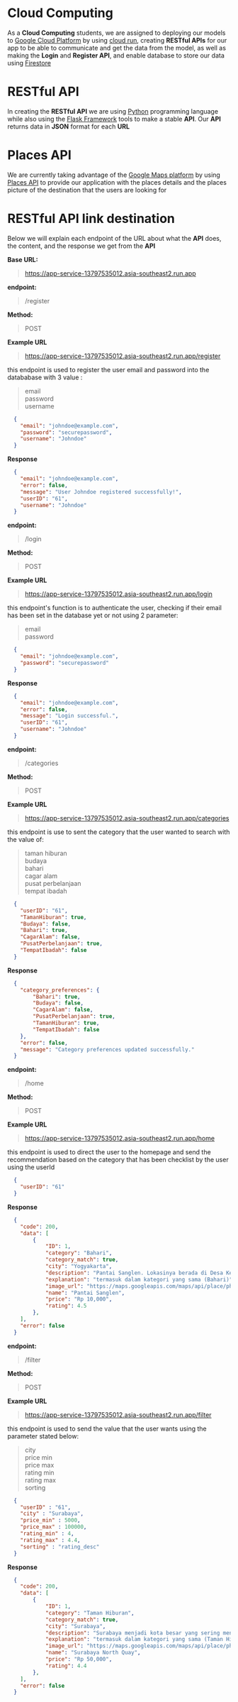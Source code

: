 # Cloud Computing
As a **Cloud Computing** students, we are assigned to deploying our models to [Google Cloud Platform](https://cloud.google.com/?hl=en) by using [cloud run](https://cloud.google.com/run?hl=en), creating **RESTful APIs** for our app to be able to communicate and get the data from the model, as well as making the **Login** and **Register API**, and enable database to store our data using [Firestore](https://cloud.google.com/firestore?hl=en)

# RESTful API
In creating the **RESTful API** we are using [Python](https://github.com/python) programming language while also using the [Flask Framework](https://flask.palletsprojects.com/en/stable/) tools to make a stable **API**. Our **API** returns data in **JSON** format for each **URL**

# Places API
We are currently taking advantage of the [Google Maps platform](https://developers.google.com/maps) by using [Places API](https://developers.google.com/maps/documentation/places/web-service/overview) to provide our application with the places details and the places picture of the destination that the users are looking for

# RESTful API link destination
Below we will explain each endpoint of the URL about what the **API** does, the content, and the response we get from the **API**

**Base URL:**
> https://app-service-13797535012.asia-southeast2.run.app

**endpoint:**
> /register

**Method:**
> POST

**Example URL**
> https://app-service-13797535012.asia-southeast2.run.app/register

this endpoint is used to register the user email and password into the datababase with 3 value :
> email <br>
> password <br>
> username

```JSON
  {
    "email": "johndoe@example.com",
    "password": "securepassword",
    "username": "Johndoe"
  }
```
**Response**
```JSON
  {
    "email": "johndoe@example.com",
    "error": false,
    "message": "User Johndoe registered successfully!",
    "userID": "61",
    "username": "Johndoe"
  }
```


**endpoint:**
> /login

**Method:**
> POST

**Example URL**
> https://app-service-13797535012.asia-southeast2.run.app/login

this endpoint's function is to authenticate the user, checking if their email has been set in the database yet or not using 2 parameter:
> email <br>
> password <br>

```JSON
  {
    "email": "johndoe@example.com",
    "password": "securepassword"
  }
```
**Response**
```JSON
  {
    "email": "johndoe@example.com",
    "error": false,
    "message": "Login successful.",
    "userID": "61",
    "username": "Johndoe"
  }
```


**endpoint:**
> /categories

**Method:**
> POST

**Example URL**
> https://app-service-13797535012.asia-southeast2.run.app/categories

this endpoint is use to sent the category that the user wanted to search with the value of:
> taman hiburan <br>
> budaya <br>
> bahari <br>
> cagar alam <br>
> pusat perbelanjaan <br>
> tempat ibadah <br>

```JSON
  {
    "userID": "61",
    "TamanHiburan": true,
    "Budaya": false,
    "Bahari": true,
    "CagarAlam": false,
    "PusatPerbelanjaan": true, 
    "TempatIbadah": false
  }
```
**Response**
```JSON
  {
    "category_preferences": {
        "Bahari": true,
        "Budaya": false,
        "CagarAlam": false,
        "PusatPerbelanjaan": true,
        "TamanHiburan": true,
        "TempatIbadah": false
    },
    "error": false,
    "message": "Category preferences updated successfully."
  }
```


**endpoint:**
> /home

**Method:**
> POST

**Example URL**
> https://app-service-13797535012.asia-southeast2.run.app/home

this endpoint is used to direct the user to the homepage and send the recommendation based on the category that has been checklist by the user using the userId

```JSON
  {
    "userID": "61"
  }
```
**Response**
```JSON
  {
    "code": 200,
    "data": [
        {
            "ID": 1,
            "category": "Bahari",
            "category_match": true,
            "city": "Yogyakarta",
            "description": "Pantai Sanglen. Lokasinya berada di Desa Kemadang, Gunung Kidul. Pantai indah yang satu ini memang terdengar asing di telinga, namun ternyata pantai ini menyimpan keindahan yang sangat menenangkan. Ke...",
            "explanation": "termasuk dalam kategori yang sama (Bahari)",
            "image_url": "https://maps.googleapis.com/maps/api/place/photo?maxwidth=400&photo_reference=AWYs27wgh_qhce-HAhIre4sQggK6wxmG2crajngpzVMTdeyo7RygpnN7PG5TKG6aU9LF_uH4t6AMr96a-YfrkL1TjDUvQA__vhT168tDinePwnLC1DuG6PiOMCHgzKR-_I8f2JhhHYQy2pj9Rh-0h5iXjKQ24YcVKgeRtCDMbd-jlIDv6ZGn&key=AIzaSyA7YpgX2ISV3iHdJvGvaCEoW8WTbNYD0Cw",
            "name": "Pantai Sanglen",
            "price": "Rp 10,000",
            "rating": 4.5
        },
    ],
    "error": false
  }
```


**endpoint:**
> /filter

**Method:**
> POST

**Example URL**
> https://app-service-13797535012.asia-southeast2.run.app/filter

this endpoint is used to send the value that the user wants using the parameter stated below:
> city <br>
> price min <br>
> price max <br>
> rating min <br>
> rating max <br>
> sorting

```JSON
  {
    "userID" : "61",
    "city" : "Surabaya",
    "price_min" : 5000,
    "price_max" : 100000,
    "rating_min" : 4,
    "rating_max" : 4.4,
    "sorting" : "rating_desc"
  }
```
**Response**
```JSON
  {
    "code": 200,
    "data": [
        {
            "ID": 1,
            "category": "Taman Hiburan",
            "category_match": true,
            "city": "Surabaya",
            "description": "Surabaya menjadi kota besar yang sering menjadi tempat tujuan wisata. Berbagai tempat belanja dari tradisional hingga modern ada di Ibukota Jawa Timur ini. Namun, apakah tidak bosan wisata belanja saj...",
            "explanation": "termasuk dalam kategori yang sama (Taman Hiburan)",
            "image_url": "https://maps.googleapis.com/maps/api/place/photo?maxwidth=400&photo_reference=AWYs27wRGPXi8lxo8MtHtdFEZ2u7Q6g4OWlJcUspvVUvVYxxBtqx3VM33ihxbMuBp-oU3oNoRfL4F_fj4ZjiCNk8Bzmsf2KjyYl4CdAAL0Pwo_mBPyJ-X6rYT1EPZRWSANi5KbLPEgbp3C-6YmcUKgYnCh7u6Y6734HYA-1AT8O5CLkwxfKz&key=AIzaSyA7YpgX2ISV3iHdJvGvaCEoW8WTbNYD0Cw",
            "name": "Surabaya North Quay",
            "price": "Rp 50,000",
            "rating": 4.4
        },
    ],
    "error": false
  }
```

